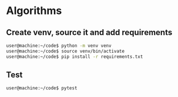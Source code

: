 # Algorithms

## Create venv, source it and add requirements
```bash
user@machine:~/code$ python -m venv venv
user@machine:~/code$ source venv/bin/activate
user@machine:~/code$ pip install -r requirements.txt
```

## Test
```bash
user@machine:~/code$ pytest
```
